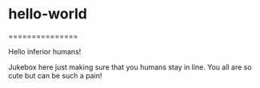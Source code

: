 # hello-world
===============

Hello inferior humans!

Jukebox here just making sure that you humans stay in line.
You all are so cute but can be such a pain!
